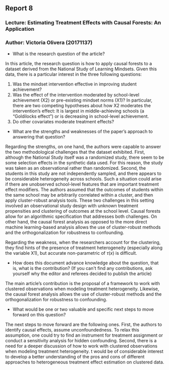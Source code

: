 ## Report 8
### Lecture: Estimating Treatment Effects with Causal Forests: An Application	
### Author: Victoria Olivera (20171137)

* What is the research question of the article?

In this article, the research question is how to apply causal forests to a dataset derived from the National Study of Learning Mindsets. Given this data, there is a particular interest in the three following questions:
1.	Was the mindset intervention effective in improving student achievement?
2.	Was the effect of the intervention moderated by school-level achievement (X2) or pre-existing mindset norms (X1)? In particular, there are two competing hypotheses about how X2 moderates the intervention’s effect: It is largest in middle-achieving schools (a “Goldilocks effect”) or is decreasing in school-level achievement.
3.	Do other covariates moderate treatment effects?

* What are the strengths and weaknesses of the paper’s approach to answering that question?

Regarding the strengths, on one hand, the authors were capable to answer the two methodological challenges that the dataset exhibited. First, although the National Study itself was a randomized study, there seem to be some selection effects in the synthetic data used. For this reason, the study was taken as an observational rather than randomized. Second, the students in this study are not independently sampled, and there appears to be considerable heterogeneity across schools. Such a situation could arise if there are unobserved school-level features that are important treatment effect modifiers. The authors assumed that the outcomes of students within the same school may be arbitrarily correlated within a cluster, and then apply cluster-robust analysis tools. These two challenges in this setting involved an observational study design with unknown treatment propensities and clustering of outcomes at the school level. Causal forests
allow for an algorithmic specification that addresses both challenges. On other hand, the causal forest analysis as opposed to the more direct machine learning-based analysis allows the use of cluster-robust methods and the orthogonalization for robustness to confounding. 

Regarding the weakness, when the researchers account for the clustering, they find hints of the presence of treatment heterogeneity (especially along the variable X1), but accurate non-parametric of $\tau(x)$ is difficult. 

* How does this document advance knowledge about the question, that is, what is the contribution? (If you can't find any contributions, ask yourself why the editor and referees decided to publish the article)

The main article’s contribution is the proposal of a framework to work with clustered observations when modeling treatment heterogeneity. Likewise, the causal forest analysis allows the use of cluster-robust methods and the orthogonalization for robustness to confounding. 

* What would be one or two valuable and specific next steps to move forward on this question?

The next steps to move forward are the following ones. First, the authors to identify causal effects, assume unconfoundedness. To relax this assumption, one could try to find an instrument for treatment assignment or conduct a sensitivity analysis for hidden confounding. Second, there is a need for a deeper discussion of how to work with clustered observations when modeling treatment heterogeneity. t would be of considerable interest to develop a better understanding of the pros and cons of different approaches to heterogeneous treatment effect estimation on clustered data.


